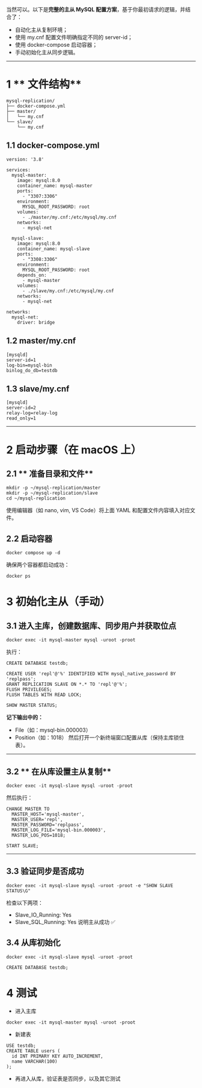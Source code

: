 当然可以。以下是**完整的主从 MySQL 配置方案**，基于你最初请求的逻辑，并结合了：

- 自动化主从复制环境；
- 使用 my.cnf 配置文件明确指定不同的 server-id；
- 使用 docker-compose 启动容器；
- 手动初始化主从同步逻辑。

---

# 1 ** 文件结构**

```
mysql-replication/
├── docker-compose.yml
├── master/
│   └── my.cnf
└── slave/
    └── my.cnf
```

## 1.1 **docker-compose.yml**

```
version: '3.8'

services:
  mysql-master:
    image: mysql:8.0
    container_name: mysql-master
    ports:
      - "3307:3306"
    environment:
      MYSQL_ROOT_PASSWORD: root
    volumes:
      - ./master/my.cnf:/etc/mysql/my.cnf
    networks:
      - mysql-net

  mysql-slave:
    image: mysql:8.0
    container_name: mysql-slave
    ports:
      - "3308:3306"
    environment:
      MYSQL_ROOT_PASSWORD: root
    depends_on:
      - mysql-master
    volumes:
      - ./slave/my.cnf:/etc/mysql/my.cnf
    networks:
      - mysql-net

networks:
  mysql-net:
    driver: bridge
```

## 1.2 **master/my.cnf**

```
[mysqld]
server-id=1
log-bin=mysql-bin
binlog_do_db=testdb
```

## 1.3 **slave/my.cnf**

```
[mysqld]
server-id=2
relay-log=relay-log
read_only=1
```

---

# 2 **启动步骤（在 macOS 上）**

## 2.1 ** 准备目录和文件**

```
mkdir -p ~/mysql-replication/master
mkdir -p ~/mysql-replication/slave
cd ~/mysql-replication
```

使用编辑器（如 nano, vim, VS Code）将上面 YAML 和配置文件内容填入对应文件。

## 2.2 **启动容器**

```
docker compose up -d
```

确保两个容器都启动成功：

```
docker ps
```


# 3 **初始化主从（手动）**

## 3.1 **进入主库，创建数据库、同步用户并获取位点**

```
docker exec -it mysql-master mysql -uroot -proot
```

执行：
```
CREATE DATABASE testdb;

CREATE USER 'repl'@'%' IDENTIFIED WITH mysql_native_password BY 'replpass';
GRANT REPLICATION SLAVE ON *.* TO 'repl'@'%';
FLUSH PRIVILEGES;
FLUSH TABLES WITH READ LOCK;

SHOW MASTER STATUS;
```

**记下输出中的：**
- File（如：mysql-bin.000003）
- Position（如：1018）
然后打开一个新终端窗口配置从库（保持主库锁住表）。

---

## 3.2 ** 在从库设置主从复制**

```
docker exec -it mysql-slave mysql -uroot -proot
```

然后执行：

```
CHANGE MASTER TO
  MASTER_HOST='mysql-master',
  MASTER_USER='repl',
  MASTER_PASSWORD='replpass',
  MASTER_LOG_FILE='mysql-bin.000003',
  MASTER_LOG_POS=1018;

START SLAVE;
```

---

## 3.3 **验证同步是否成功**

```
docker exec -it mysql-slave mysql -uroot -proot -e "SHOW SLAVE STATUS\G"
```

检查以下两项：
- Slave_IO_Running: Yes
- Slave_SQL_Running: Yes
说明主从成功 ✅
## 3.4 从库初始化
```
docker exec -it mysql-slave mysql -uroot -proot

CREATE DATABASE testdb;
```

# 4 测试
+ 进入主库
```
docker exec -it mysql-master mysql -uroot -proot
```
+ 新建表
```
USE testdb;
CREATE TABLE users (
  id INT PRIMARY KEY AUTO_INCREMENT,
  name VARCHAR(100)
);
```
+ 再进入从库，验证表是否同步，以及其它测试